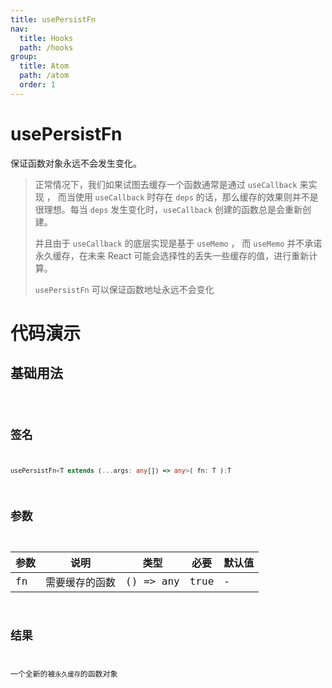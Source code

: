 ```yaml
---
title: usePersistFn
nav:
  title: Hooks
  path: /hooks
group:
  title: Atom
  path: /atom
  order: 1
---
```


# usePersistFn

保证函数对象永远不会发生变化。

> 正常情况下，我们如果试图去缓存一个函数通常是通过 `useCallback` 来实现 ， 而当使用 `useCallback` 时存在 `deps` 的话，那么缓存的效果则并不是很理想。每当 `deps` 发生变化时，`useCallback` 创建的函数总是会重新创建。
>
> 并且由于 `useCallback` 的底层实现是基于 `useMemo` ， 而 `useMemo` 并不承诺永久缓存，在未来 React 可能会选择性的丢失一些缓存的值，进行重新计算。
>
> `usePersistFn` 可以保证函数地址永远不会变化

# 代码演示

## 基础用法

<code src="./example/ExampleBasic.tsx" />

## 签名

```ts
usePersistFn<T extends (...args: any[]) => any>( fn: T ):T
```

## 参数

| 参数 | 说明           | 类型      | 必要 | 默认值 |
| ---- | -------------- | --------- | ---- | ------ |
| fn   | 需要缓存的函数 | () => any | true | -      |

## 结果

一个全新的被`永久缓存`的函数对象
